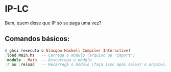 # IP-LC
Bem, quem disse que IP só se paga uma vez?

## Comandos básicos:
```haskell
$ ghci (executa o Glasgow Haskell Compiler Interactive)
:load Main.hs   -- Carrega o módulo (arquivo ou "import")
:module - Main  -- Descarrega o módulo
:r ou :reload   -- Recarrega o módulo (faça isso após salvar o arquivo)
```
